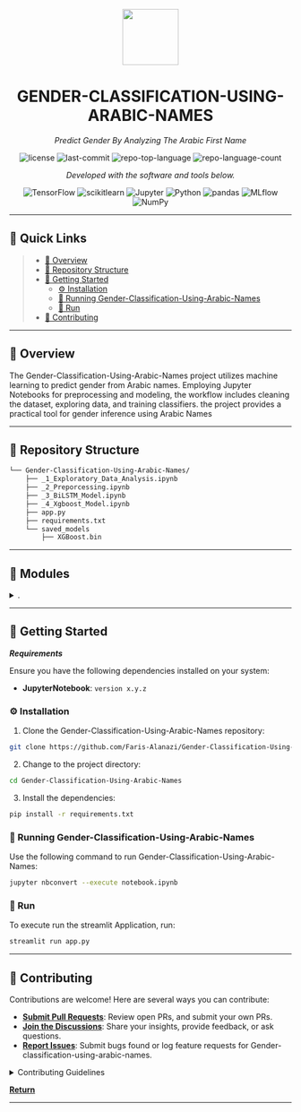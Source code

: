 <p align="center">
  <img src="https://cdn-icons-png.flaticon.com/512/6295/6295417.png" width="100" />
</p>
<p align="center">
    <h1 align="center">GENDER-CLASSIFICATION-USING-ARABIC-NAMES</h1>
</p>
<p align="center">
    <em>Predict Gender By Analyzing The Arabic First Name</em>
</p>
<p align="center">
	<img src="https://img.shields.io/github/license/Faris-Alanazi/Gender-Classification-Using-Arabic-Names?style=flat&color=0080ff" alt="license">
	<img src="https://img.shields.io/github/last-commit/Faris-Alanazi/Gender-Classification-Using-Arabic-Names?style=flat&color=0080ff" alt="last-commit">
	<img src="https://img.shields.io/github/languages/top/Faris-Alanazi/Gender-Classification-Using-Arabic-Names?style=flat&color=0080ff" alt="repo-top-language">
	<img src="https://img.shields.io/github/languages/count/Faris-Alanazi/Gender-Classification-Using-Arabic-Names?style=flat&color=0080ff" alt="repo-language-count">
<p>
<p align="center">
		<em>Developed with the software and tools below.</em>
</p>
<p align="center">
	<img src="https://img.shields.io/badge/TensorFlow-FF6F00.svg?style=flat&logo=TensorFlow&logoColor=white" alt="TensorFlow">
	<img src="https://img.shields.io/badge/scikitlearn-F7931E.svg?style=flat&logo=scikit-learn&logoColor=white" alt="scikitlearn">
	<img src="https://img.shields.io/badge/Jupyter-F37626.svg?style=flat&logo=Jupyter&logoColor=white" alt="Jupyter">
	<img src="https://img.shields.io/badge/Python-3776AB.svg?style=flat&logo=Python&logoColor=white" alt="Python">
	<img src="https://img.shields.io/badge/pandas-150458.svg?style=flat&logo=pandas&logoColor=white" alt="pandas">
	<img src="https://img.shields.io/badge/MLflow-0194E2.svg?style=flat&logo=MLflow&logoColor=white" alt="MLflow">
	<img src="https://img.shields.io/badge/NumPy-013243.svg?style=flat&logo=NumPy&logoColor=white" alt="NumPy">
</p>
<hr>

## 🔗 Quick Links

> - [📍 Overview](#-overview)
> - [📂 Repository Structure](#-repository-structure)
> - [🚀 Getting Started](#-getting-started)
>   - [⚙️ Installation](#️-installation)
>   - [🤖 Running Gender-Classification-Using-Arabic-Names](#-running-Gender-Classification-Using-Arabic-Names)
>   - [🥈 Run](#-tests)
> - [🤝 Contributing](#-contributing)

---

## 📍 Overview

The Gender-Classification-Using-Arabic-Names project utilizes machine learning to predict gender from Arabic names. Employing Jupyter Notebooks for preprocessing and modeling, the workflow includes cleaning the dataset, exploring data, and training classifiers.
the project provides a practical tool for gender inference using Arabic Names

---

## 📂 Repository Structure

```sh
└── Gender-Classification-Using-Arabic-Names/
    ├── _1_Exploratory_Data_Analysis.ipynb
    ├── _2_Preporcessing.ipynb
    ├── _3_BiLSTM_Model.ipynb
    ├── _4_Xgboost_Model.ipynb
    ├── app.py
    ├── requirements.txt
    └── saved_models
        ├── XGBoost.bin
```

---

## 🧩 Modules

<details closed><summary>.</summary>

| File                                                                                                                                                           | Summary                                                                                                                                                                              |
| ---                                                                                                                                                            | ---                                                                                                                                                                                  |
| [_2_Preporcessing.ipynb](https://github.com/Faris-Alanazi/Gender-Classification-Using-Arabic-Names/blob/master/_2_Preporcessing.ipynb)                         | The `_2_Preporcessing.ipynb` conducts data cleaning and preparation for the gender classification models in the `Gender-Classification-Using-Arabic-Names` repository.               |
| [_1_Exploratory_Data_Analysis.ipynb](https://github.com/Faris-Alanazi/Gender-Classification-Using-Arabic-Names/blob/master/_1_Exploratory_Data_Analysis.ipynb) | The code defines a component of the Gender-Classification-Using-Arabic-Names project, responsible for exploring and analyzing the dataset to inform further model development.       |
| [_4_Xgboost_Model.ipynb](https://github.com/Faris-Alanazi/Gender-Classification-Using-Arabic-Names/blob/master/_4_Xgboost_Model.ipynb)                         | This function serves as a data loader, crucial for handling dataset fetching and preprocessing in the repository’s machine learning pipeline.                                        |
| [_3_BiLSTM_Model.ipynb](https://github.com/Faris-Alanazi/Gender-Classification-Using-Arabic-Names/blob/master/_3_BiLSTM_Model.ipynb)                           | This code snippet acts as a generator within a larger system, central to data or content creation based on the repository's hierarchical structure.                                  |
| [requirements.txt](https://github.com/Faris-Alanazi/Gender-Classification-Using-Arabic-Names/blob/master/requirements.txt)                                     | The `requirements.txt` specifies dependencies vital for the gender classification system, ensuring consistent environment setup for the Python-based ML pipeline using Arabic names. |
| [app.py](https://github.com/Faris-Alanazi/Gender-Classification-Using-Arabic-Names/blob/master/app.py)                                                         | Web app interface for gender prediction from Arabic names using a pre-trained XGBoost model, with name preprocessing and feature extraction.                                         |

</details>

---

## 🚀 Getting Started

***Requirements***

Ensure you have the following dependencies installed on your system:

* **JupyterNotebook**: `version x.y.z`

### ⚙️ Installation

1. Clone the Gender-Classification-Using-Arabic-Names repository:

```sh
git clone https://github.com/Faris-Alanazi/Gender-Classification-Using-Arabic-Names
```

2. Change to the project directory:

```sh
cd Gender-Classification-Using-Arabic-Names
```

3. Install the dependencies:

```sh
pip install -r requirements.txt
```

### 🤖 Running Gender-Classification-Using-Arabic-Names

Use the following command to run Gender-Classification-Using-Arabic-Names:

```sh
jupyter nbconvert --execute notebook.ipynb
```

### 🥈 Run

To execute run the streamlit Application, run:

```sh
streamlit run app.py
```

---

## 🤝 Contributing

Contributions are welcome! Here are several ways you can contribute:

- **[Submit Pull Requests](https://github/Faris-Alanazi/Gender-Classification-Using-Arabic-Names/blob/main/CONTRIBUTING.md)**: Review open PRs, and submit your own PRs.
- **[Join the Discussions](https://github/Faris-Alanazi/Gender-Classification-Using-Arabic-Names/discussions)**: Share your insights, provide feedback, or ask questions.
- **[Report Issues](https://github/Faris-Alanazi/Gender-Classification-Using-Arabic-Names/issues)**: Submit bugs found or log feature requests for Gender-classification-using-arabic-names.

<details closed>
    <summary>Contributing Guidelines</summary>

1. **Fork the Repository**: Start by forking the project repository to your GitHub account.
2. **Clone Locally**: Clone the forked repository to your local machine using a Git client.
   ```sh
   git clone https://github.com/Faris-Alanazi/Gender-Classification-Using-Arabic-Names
   ```
3. **Create a New Branch**: Always work on a new branch, giving it a descriptive name.
   ```sh
   git checkout -b new-feature-x
   ```
4. **Make Your Changes**: Develop and test your changes locally.
5. **Commit Your Changes**: Commit with a clear message describing your updates.
   ```sh
   git commit -m 'Implemented new feature x.'
   ```
6. **Push to GitHub**: Push the changes to your forked repository.
   ```sh
   git push origin new-feature-x
   ```
7. **Submit a Pull Request**: Create a PR against the original project repository. Clearly describe the changes and their motivations.

Once your PR is reviewed and approved, it will be merged into the main branch.

</details>

[**Return**](#-quick-links)

---
